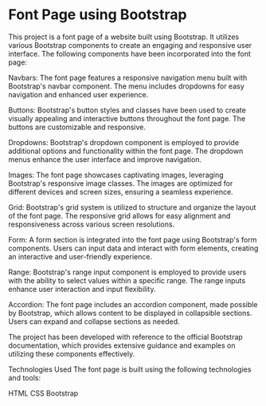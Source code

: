 # Font Page using Bootstrap

This project is a font page of a website built using Bootstrap. It utilizes various Bootstrap components to create an engaging and responsive user interface. The following components have been incorporated into the font page:

Navbars: The font page features a responsive navigation menu built with Bootstrap's navbar component. The menu includes dropdowns for easy navigation and enhanced user experience.

Buttons: Bootstrap's button styles and classes have been used to create visually appealing and interactive buttons throughout the font page. The buttons are customizable and responsive.

Dropdowns: Bootstrap's dropdown component is employed to provide additional options and functionality within the font page. The dropdown menus enhance the user interface and improve navigation.

Images: The font page showcases captivating images, leveraging Bootstrap's responsive image classes. The images are optimized for different devices and screen sizes, ensuring a seamless experience.

Grid: Bootstrap's grid system is utilized to structure and organize the layout of the font page. The responsive grid allows for easy alignment and responsiveness across various screen resolutions.

Form: A form section is integrated into the font page using Bootstrap's form components. Users can input data and interact with form elements, creating an interactive and user-friendly experience.

Range: Bootstrap's range input component is employed to provide users with the ability to select values within a specific range. The range inputs enhance user interaction and input flexibility.

Accordion: The font page includes an accordion component, made possible by Bootstrap, which allows content to be displayed in collapsible sections. Users can expand and collapse sections as needed.

The project has been developed with reference to the official Bootstrap documentation, which provides extensive guidance and examples on utilizing these components effectively.

Technologies Used
The font page is built using the following technologies and tools:

HTML
CSS
Bootstrap
